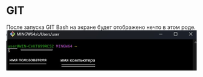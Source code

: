 # GIT

После запуска GIT Bash на экране будет отображено нечто в этом роде.
![Описание изображения](resources/images/1.jpg)
